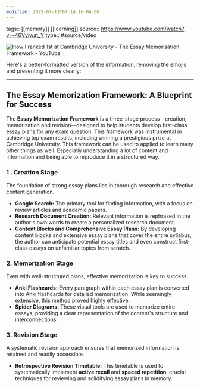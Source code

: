 ```yaml
---
modified: 2025-07-13T07:14:16-04:00
---
```

tags:: [[memory]] [[learning]]
source:: https://www.youtube.com/watch?v=-46Vyiwat_Y
type:: #source/video

![How I ranked 1st at Cambridge University - The Essay Memorisation Framework - YouTube](https://www.youtube.com/watch?v=-46Vyiwat_Y)


Here's a better-formatted version of the information, removing the emojis and presenting it more clearly:

---

## The Essay Memorization Framework: A Blueprint for Success

The **Essay Memorization Framework** is a three-stage process—creation, memorization and revision—designed to help students develop first-class essay plans for any exam question. This framework was instrumental in achieving top exam results, including winning a prestigious prize at Cambridge University. This framework can be used to applied to learn many other things as well. Especially understanding a lot of content and information and being able to reproduce it in a structured way.

### 1 . Creation Stage
The foundation of strong essay plans lies in thorough research and effective content generation.

* **Google Search:** The primary tool for finding information, with a focus on review articles and academic papers.
* **Research Document Creation:** Relevant information is rephrased in the author's own words to create a personalized research document.
* **Content Blocks and Comprehensive Essay Plans:** By developing content blocks and extensive essay plans that cover the entire syllabus, the author can anticipate potential essay titles and even construct first-class essays on unfamiliar topics from scratch.

### 2. Memorization Stage
Even with well-structured plans, effective memorization is key to success.
* **Anki Flashcards:** Every paragraph within each essay plan is converted into Anki flashcards for detailed memorization. While seemingly extensive, this method proved highly effective.
* **Spider Diagrams:** These visual tools are used to memorize entire essays, providing a clear representation of the content's structure and interconnections.

### 3. Revision Stage
A systematic revision approach ensures that memorized information is retained and readily accessible.
* **Retrospective Revision Timetable:** This timetable is used to systematically implement **active recall** and **spaced repetition**, crucial techniques for reviewing and solidifying essay plans in memory.